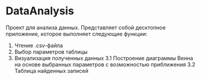 # DataAnalysis
 Проект для анализа данных. Представляет собой десктопное приложение, которое выполняет следующие функции:  
 1. Чтение .csv-файла
 2. Выбор параметров таблицы
 3. Визуализация полученных данных
  3.1 Построение диаграммы Венна на основе выбранных параметров с возможностью приближения
  3.2 Таблица найденных записей

